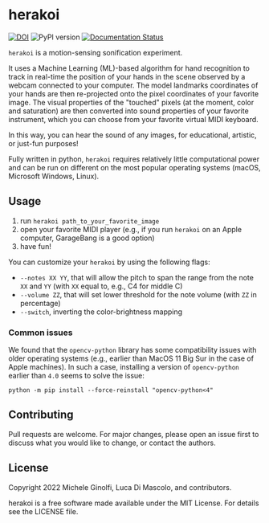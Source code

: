 # herakoi 


[![DOI](https://zenodo.org/badge/515594944.svg)](https://zenodo.org/badge/latestdoi/515594944)
![PyPI version](https://img.shields.io/pypi/v/herakoi) [![Documentation Status](https://readthedocs.org/projects/herakoi/badge/?version=latest)](https://herakoi.readthedocs.io/en/latest/?badge=latest)

`herakoi` is a motion-sensing sonification experiment. 

It uses a Machine Learning (ML)-based algorithm for hand recognition to track in real-time the position of your hands in the scene observed by a webcam connected to your computer. The model landmarks coordinates of your hands are then re-projected onto the pixel coordinates of your favorite image. The visual properties of the "touched" pixels (at the moment, color and saturation) are then converted into sound properties of your favorite instrument, which you can choose from your favorite virtual MIDI keyboard.

In this way, you can hear the sound of any images, for educational, artistic, or just-fun purposes!

Fully written in python, `herakoi` requires relatively little computational power and can be run on different on the most popular operating systems (macOS, Microsoft Windows, Linux). 

## Usage

1. run `herakoi path_to_your_favorite_image`
2. open your favorite MIDI player (e.g., if you run `herakoi` on an Apple computer, GarageBang is a good option) 
3. have fun!

You can customize your `herakoi` by using the following flags:
* `--notes XX YY`, that will allow the pitch to span the range from the note `XX` and `YY` (with `XX` equal to, e.g., C4 for middle C)
* `--volume ZZ`, that will set lower threshold for the note volume (with `ZZ` in percentage)
* `--switch`, inverting the color-brightness mapping 


### Common issues
We found that the `opencv-python` library has some compatibility issues with older operating systems (e.g., earlier than MacOS 11 Big Sur in the case of Apple machines). In such a case, installing a version of `opencv-python` earlier than `4.0` seems to solve the issue:

```
python -m pip install --force-reinstall "opencv-python<4"
```

## Contributing

Pull requests are welcome. For major changes, please open an issue first to discuss what you would like to change, or contact the authors.

## License
Copyright 2022 Michele Ginolfi, Luca Di Mascolo, and contributors.

herakoi is a free software made available under the MIT License. For details see the LICENSE file.

